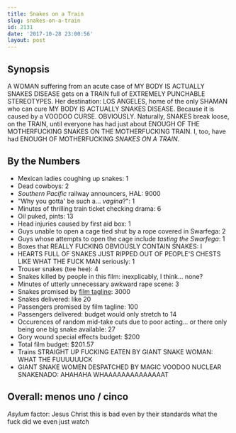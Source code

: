 ```yaml
---
title: Snakes on a Train
slug: snakes-on-a-train
id: 2131
date: '2017-10-28 23:00:56'
layout: post
---
```


## Synopsis

A WOMAN suffering from an acute case of MY BODY IS ACTUALLY SNAKES DISEASE gets on a TRAIN full of EXTREMELY PUNCHABLE STEREOTYPES. Her destination: LOS ANGELES, home of the only SHAMAN who can cure MY BODY IS ACTUALLY SNAKES DISEASE. Because it is caused by a VOODOO CURSE. OBVIOUSLY. Naturally, SNAKES break loose, on the TRAIN, until everyone has had just about ENOUGH OF THE MOTHERFUCKING SNAKES ON THE MOTHERFUCKING TRAIN. I, too, have had ENOUGH OF MOTHERFUCKING _SNAKES ON A TRAIN_.

## By the Numbers

*   Mexican ladies coughing up snakes: 1
*   Dead cowboys: 2
*   _Southern Pacific_ railway announcers, HAL: 9000
*   "Why you gotta' be such a... _vagina_?": 1
*   Minutes of thrilling train ticket checking drama: 6
*   Oil puked, pints: 13
*   Head injuries caused by first aid box: 1
*   Guys unable to open a cage tied shut by a rope covered in Swarfega: 2
*   Guys whose attempts to open the cage include _tasting the Swarfega_: 1
*   Boxes that REALLY FUCKING OBVIOUSLY CONTAIN SNAKES: I
*   HEARTS FULL OF SNAKES JUST RIPPED OUT OF PEOPLE'S CHESTS LIKE WHAT THE FUCK MAN seriously: 1
*   Trouser snakes (tee hee): 4
*   Snakes killed by people in this film: inexplicably, I think... none?
*   Minutes of utterly unnecessary awkward rape scene: 3
*   Snakes promised by [film tagline](http://www.imdb.com/title/tt0843873/taglines?ref_=tt_stry_tg): 3000
*   Snakes delivered: like 20
*   Passengers promised by film tagline: 100
*   Passengers delivered: budget would only stretch to 14
*   Occurences of random mid-take cuts due to poor acting... or there only being one big snake available: 27
*   Gory wound special effects budget: $200
*   Total film budget: $201.57
*   Trains STRAIGHT UP FUCKING EATEN BY GIANT SNAKE WOMAN: WHAT THE FUUUUUUCK
*   GIANT SNAKE WOMEN DESPATCHED BY MAGIC VOODOO NUCLEAR SNAKENADO: AHAHAHA WHAAAAAAAAAAAAAAT

## Overall: menos uno / cinco

_Asylum_ factor: Jesus Christ this is bad even by their standards what the fuck did we even just watch
